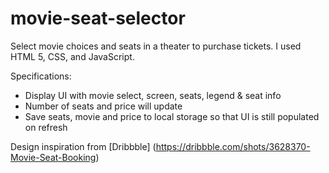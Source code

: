 # movie-seat-selector
  Select movie choices and seats in a theater to purchase tickets. I used HTML 5, CSS, and JavaScript.

Specifications:
- Display UI with movie select, screen, seats, legend & seat info
- Number of seats and price will update
- Save seats, movie and price to local storage so that UI is still populated on refresh


Design inspiration from [Dribbble] (https://dribbble.com/shots/3628370-Movie-Seat-Booking)
